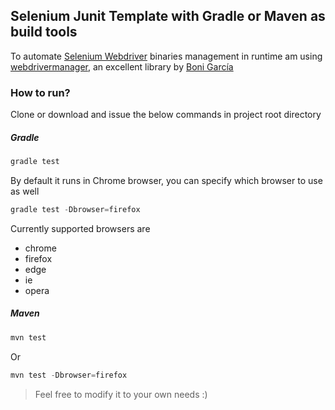## Selenium Junit Template with Gradle or Maven as build tools

To automate [Selenium Webdriver](https://docs.seleniumhq.org/projects/webdriver/) binaries management in runtime am using [webdrivermanager](https://github.com/bonigarcia/webdrivermanager), an excellent library by [Boni García](https://github.com/bonigarcia) 

### How to run?
Clone or download and issue the below commands in project root directory
 
 ##### Gradle
```javascript
gradle test
```
By default it runs in Chrome browser, you can specify which browser to use as well
```javascript
gradle test -Dbrowser=firefox
```
Currently supported browsers are 
* chrome
* firefox
* edge
* ie
* opera 

##### Maven
```javascript
mvn test
```
Or
```javascript
mvn test -Dbrowser=firefox
```
> Feel free to modify it to your own needs :)